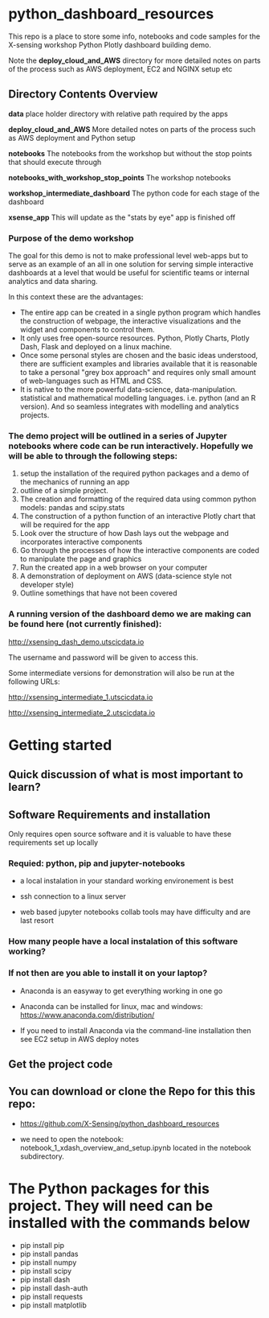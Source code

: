 # python_dashboard_resources

This repo is a place to store some info, notebooks and code samples for the X-sensing workshop Python Plotly dashboard building demo. 

Note the **deploy_cloud_and_AWS** directory for more detailed notes on parts of the process 
such as AWS deployment, EC2 and NGINX setup etc

##  Directory Contents Overview

**data** place holder directory with relative path required by the apps

**deploy_cloud_and_AWS** More detailed notes on parts of the process such as AWS deployment and Python setup

**notebooks** The notebooks from the workshop but without the stop points that should execute through

**notebooks_with_workshop_stop_points** The workshop notebooks

**workshop_intermediate_dashboard** The python code for each stage of the dashboard

**xsense_app** This will update as the "stats by eye" app is finished off





### Purpose of the demo workshop 

The goal for this demo is not to make  professional level web-apps but to serve as an example of an all in one solution for serving simple interactive dashboards at a level 
that would be useful for scientific teams or internal analytics and data sharing. 

In this context these are the advantages:

<ul>
<li> The entire app can be created in a single python program which handles the construction of webpage, the interactive visualizations and the widget and components to control them.
<li> It only uses free open-source resources. Python, Plotly Charts, Plotly Dash, Flask and deployed on a linux machine.
<li> Once some personal styles are chosen and the basic ideas understood, there are sufficient examples and libraries available that it is reasonable to take a personal "grey box approach" and requires only small amount of web-languages such as HTML and CSS.
<li> It is native to the more powerful data-science, data-manipulation. statistical and mathematical modelling languages. i.e. python (and an R version). And so seamless integrates with modelling and analytics projects.
</ul>

### The demo project will be outlined in a series of Jupyter notebooks where code can be run interactively. Hopefully we will be able to through the following steps:

<ol>
<li> setup the installation of the required python packages and a demo of the mechanics of running an app
<li> outline of a simple project. 
<li> The creation and formatting of the required data using common python models: pandas and scipy.stats
<li> The construction of a python function of an interactive Plotly chart that will be required for the app
<li> Look over the structure of how Dash lays out the webpage and incorporates interactive components
<li> Go through the processes of how the interactive components are coded to manipulate the page and graphics
<li> Run the created app in a web browser on your computer
<li> A demonstration of deployment on AWS (data-science style not developer style) 
<li> Outline somethings that have not been covered
</ol>


### A running version of the dashboard demo we are making can be found here (not currently finished):

http://xsensing_dash_demo.utscicdata.io

The username and password will be given to access this.

Some intermediate versions for demonstration will also be run at the following URLs:

http://xsensing_intermediate_1.utscicdata.io

http://xsensing_intermediate_2.utscicdata.io


# Getting started


## Quick discussion of what is most important to learn?


## Software Requirements and installation

Only requires open source software and it is valuable to have these requirements set up locally


### Requied: python, pip and jupyter-notebooks

- a local instalation in your standard working environement is best

- ssh connection to a linux server

- web based jupyter notebooks collab tools may have difficulty and are last resort


### How many people have a local instalation of this software working?


### If not then are you able to install it on your laptop?

- Anaconda is an easyway to get everything working in one go

- Anaconda can be installed for linux, mac and windows: https://www.anaconda.com/distribution/

- If you need to install  Anaconda via the command-line installation then see EC2 setup in  AWS deploy notes


## Get the project code

## You can download or clone the Repo for this this repo:

- https://github.com/X-Sensing/python_dashboard_resources

- we need to open the notebook: notebook_1_xdash_overview_and_setup.ipynb located in the notebook subdirectory.


# The Python packages for this project. They will need can be installed with the commands below 
<ul>
<li> pip install pip
<li> pip install pandas
<li> pip install numpy
<li> pip install scipy 
<li> pip install dash
<li> pip install dash-auth
<li> pip install requests
<li> pip install matplotlib
</ul>



